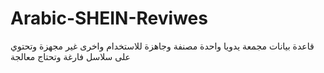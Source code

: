 # Arabic-SHEIN-Reviwes
قاعدة بيانات مجمعة يدويا واحدة مصنفة وجاهزة للاستخدام واخرى غير مجهزة وتحتوي على سلاسل فارغة وتحتاج معالجة 
